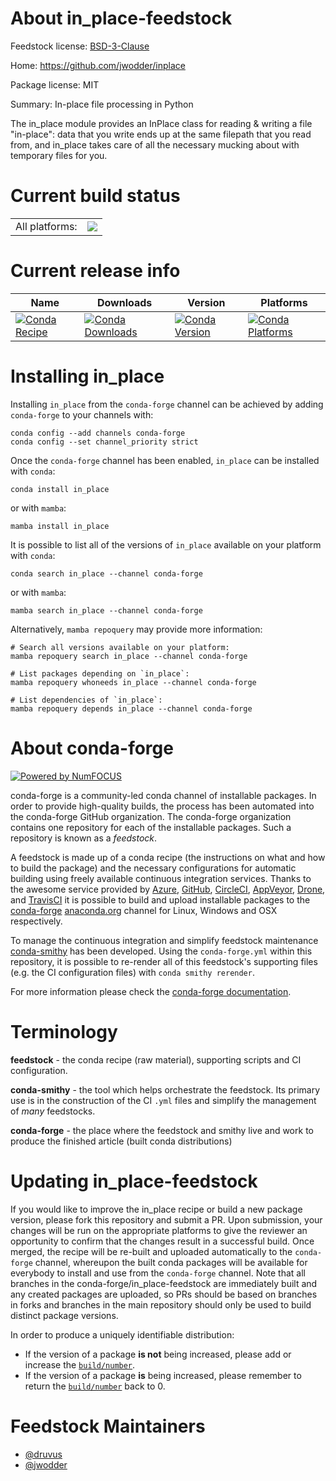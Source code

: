 About in_place-feedstock
========================

Feedstock license: [BSD-3-Clause](https://github.com/conda-forge/in_place-feedstock/blob/main/LICENSE.txt)

Home: https://github.com/jwodder/inplace

Package license: MIT

Summary: In-place file processing in Python

The in_place module provides an InPlace class for reading &
writing a file "in-place": data that you write ends up at the
same filepath that you read from, and in_place takes care of
all the necessary mucking about with temporary files for you.


Current build status
====================


<table><tr><td>All platforms:</td>
    <td>
      <a href="https://dev.azure.com/conda-forge/feedstock-builds/_build/latest?definitionId=8061&branchName=main">
        <img src="https://dev.azure.com/conda-forge/feedstock-builds/_apis/build/status/in_place-feedstock?branchName=main">
      </a>
    </td>
  </tr>
</table>

Current release info
====================

| Name | Downloads | Version | Platforms |
| --- | --- | --- | --- |
| [![Conda Recipe](https://img.shields.io/badge/recipe-in_place-green.svg)](https://anaconda.org/conda-forge/in_place) | [![Conda Downloads](https://img.shields.io/conda/dn/conda-forge/in_place.svg)](https://anaconda.org/conda-forge/in_place) | [![Conda Version](https://img.shields.io/conda/vn/conda-forge/in_place.svg)](https://anaconda.org/conda-forge/in_place) | [![Conda Platforms](https://img.shields.io/conda/pn/conda-forge/in_place.svg)](https://anaconda.org/conda-forge/in_place) |

Installing in_place
===================

Installing `in_place` from the `conda-forge` channel can be achieved by adding `conda-forge` to your channels with:

```
conda config --add channels conda-forge
conda config --set channel_priority strict
```

Once the `conda-forge` channel has been enabled, `in_place` can be installed with `conda`:

```
conda install in_place
```

or with `mamba`:

```
mamba install in_place
```

It is possible to list all of the versions of `in_place` available on your platform with `conda`:

```
conda search in_place --channel conda-forge
```

or with `mamba`:

```
mamba search in_place --channel conda-forge
```

Alternatively, `mamba repoquery` may provide more information:

```
# Search all versions available on your platform:
mamba repoquery search in_place --channel conda-forge

# List packages depending on `in_place`:
mamba repoquery whoneeds in_place --channel conda-forge

# List dependencies of `in_place`:
mamba repoquery depends in_place --channel conda-forge
```


About conda-forge
=================

[![Powered by
NumFOCUS](https://img.shields.io/badge/powered%20by-NumFOCUS-orange.svg?style=flat&colorA=E1523D&colorB=007D8A)](https://numfocus.org)

conda-forge is a community-led conda channel of installable packages.
In order to provide high-quality builds, the process has been automated into the
conda-forge GitHub organization. The conda-forge organization contains one repository
for each of the installable packages. Such a repository is known as a *feedstock*.

A feedstock is made up of a conda recipe (the instructions on what and how to build
the package) and the necessary configurations for automatic building using freely
available continuous integration services. Thanks to the awesome service provided by
[Azure](https://azure.microsoft.com/en-us/services/devops/), [GitHub](https://github.com/),
[CircleCI](https://circleci.com/), [AppVeyor](https://www.appveyor.com/),
[Drone](https://cloud.drone.io/welcome), and [TravisCI](https://travis-ci.com/)
it is possible to build and upload installable packages to the
[conda-forge](https://anaconda.org/conda-forge) [anaconda.org](https://anaconda.org/)
channel for Linux, Windows and OSX respectively.

To manage the continuous integration and simplify feedstock maintenance
[conda-smithy](https://github.com/conda-forge/conda-smithy) has been developed.
Using the ``conda-forge.yml`` within this repository, it is possible to re-render all of
this feedstock's supporting files (e.g. the CI configuration files) with ``conda smithy rerender``.

For more information please check the [conda-forge documentation](https://conda-forge.org/docs/).

Terminology
===========

**feedstock** - the conda recipe (raw material), supporting scripts and CI configuration.

**conda-smithy** - the tool which helps orchestrate the feedstock.
                   Its primary use is in the construction of the CI ``.yml`` files
                   and simplify the management of *many* feedstocks.

**conda-forge** - the place where the feedstock and smithy live and work to
                  produce the finished article (built conda distributions)


Updating in_place-feedstock
===========================

If you would like to improve the in_place recipe or build a new
package version, please fork this repository and submit a PR. Upon submission,
your changes will be run on the appropriate platforms to give the reviewer an
opportunity to confirm that the changes result in a successful build. Once
merged, the recipe will be re-built and uploaded automatically to the
`conda-forge` channel, whereupon the built conda packages will be available for
everybody to install and use from the `conda-forge` channel.
Note that all branches in the conda-forge/in_place-feedstock are
immediately built and any created packages are uploaded, so PRs should be based
on branches in forks and branches in the main repository should only be used to
build distinct package versions.

In order to produce a uniquely identifiable distribution:
 * If the version of a package **is not** being increased, please add or increase
   the [``build/number``](https://docs.conda.io/projects/conda-build/en/latest/resources/define-metadata.html#build-number-and-string).
 * If the version of a package **is** being increased, please remember to return
   the [``build/number``](https://docs.conda.io/projects/conda-build/en/latest/resources/define-metadata.html#build-number-and-string)
   back to 0.

Feedstock Maintainers
=====================

* [@druvus](https://github.com/druvus/)
* [@jwodder](https://github.com/jwodder/)

